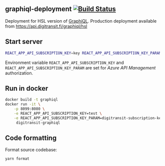 ## graphiql-deployment [![Build Status](https://travis-ci.org/HSLdevcom/graphiql-deployment.svg?branch=master)](https://travis-ci.org/HSLdevcom/graphiql-deployment)

Deployment for HSL version of [GraphiQL](https://github.com/graphql/graphiql). Production deployment available from https://api.digitransit.fi/graphiql/hsl

## Start server

```sh
REACT_APP_API_SUBSCRIPTION_KEY=key REACT_APP_API_SUBSCRIPTION_KEY_PARAM=digitransit-subscription-key yarn start
```

Environment variable `REACT_APP_API_SUBSCRIPTION_KEY` and `REACT_APP_API_SUBSCRIPTION_KEY_PARAM` are set for _Azure API Management_ authorization.

## Run in docker

```sh
docker build -t graphiql
docker run -it \
    -p 8099:8080 \
    -e REACT_APP_API_SUBSCRIPTION_KEY=test \
    -e REACT_APP_API_SUBSCRIPTION_KEY_PARAM=digitransit-subscription-key \
     digitransit-graphiql
```

## Code formatting

Format source codebase:

```sh
yarn format
```
